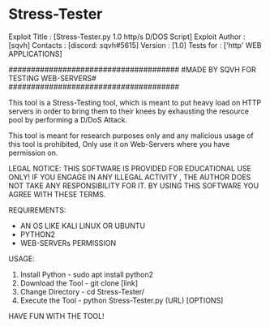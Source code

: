 # Stress-Tester

Exploit Title  : [Stress-Tester.py 1.0 http/s D/DOS Script]
Exploit Author : [sqvh]
Contacts       : [discord: sqvh#5615]
Version        : [1.0] 
Tests for      : ['http' WEB APPLICATIONS]

######################################
#MADE BY SQVH FOR TESTING WEB-SERVERS#
######################################

This tool is a Stress-Testing tool, which is meant to put heavy load on HTTP servers
in order to bring them to their knees by exhausting the resource pool by performing a D/DoS Attack.

This tool is meant for research purposes only
and any malicious usage of this tool is prohibited,
Only use it on Web-Servers where you have permission on.

LEGAL NOTICE:
THIS SOFTWARE IS PROVIDED FOR EDUCATIONAL USE ONLY!
IF YOU ENGAGE IN ANY ILLEGAL ACTIVITY , 
THE AUTHOR DOES NOT TAKE ANY RESPONSIBILITY FOR IT.
BY USING THIS SOFTWARE YOU AGREE WITH THESE TERMS.


REQUIREMENTS:
- AN OS LIKE KALI LINUX OR UBUNTU
- PYTHON2
- WEB-SERVERs PERMISSION

USAGE:
1. Install Python - sudo apt install python2
2. Download the Tool - git clone [link]
3. Change Directory - cd Stress-Tester/
4. Execute the Tool - python Stress-Tester.py (URL) [OPTIONS]



HAVE FUN WITH THE TOOL!
